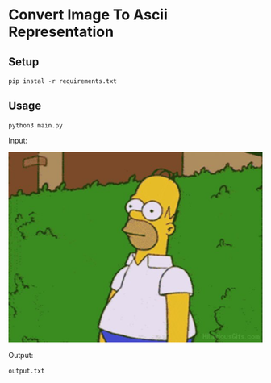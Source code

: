 # Convert Image To Ascii Representation

## Setup
```
pip instal -r requirements.txt
```

## Usage
```
python3 main.py
```

Input:

![input](image.png)

Output:

```
output.txt
```